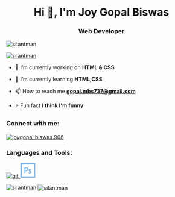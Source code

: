 <h1 align="center">Hi 👋, I'm Joy Gopal Biswas</h1>
<h3 align="center">Web Developer</h3>

<p align="left"> <img src="https://komarev.com/ghpvc/?username=silantman&label=Profile%20views&color=0e75b6&style=flat" alt="silantman" /> </p>

<p align="left"> <a href="https://github.com/ryo-ma/github-profile-trophy"><img src="https://github-profile-trophy.vercel.app/?username=silantman" alt="silantman" /></a> </p>

- 🔭 I’m currently working on **HTML & CSS**

- 🌱 I’m currently learning **HTML,CSS**

- 📫 How to reach me **gopal.mbs737@gmail.com**

- ⚡ Fun fact **I think I'm funny**

<h3 align="left">Connect with me:</h3>
<p align="left">
<a href="https://fb.com/joygopal.biswas.908" target="blank"><img align="center" src="https://raw.githubusercontent.com/rahuldkjain/github-profile-readme-generator/master/src/images/icons/Social/facebook.svg" alt="joygopal.biswas.908" height="30" width="40" /></a>
</p>

<h3 align="left">Languages and Tools:</h3>
<p align="left"> <a href="https://git-scm.com/" target="_blank" rel="noreferrer"> <img src="https://www.vectorlogo.zone/logos/git-scm/git-scm-icon.svg" alt="git" width="40" height="40"/> </a> <a href="https://www.photoshop.com/en" target="_blank" rel="noreferrer"> <img src="https://raw.githubusercontent.com/devicons/devicon/master/icons/photoshop/photoshop-line.svg" alt="photoshop" width="40" height="40"/> </a> </p>

<p><img align="left" src="https://github-readme-stats.vercel.app/api/top-langs?username=silantman&show_icons=true&locale=en&layout=compact" alt="silantman" /></p>

<p>&nbsp;<img align="center" src="https://github-readme-stats.vercel.app/api?username=silantman&show_icons=true&locale=en" alt="silantman" /></p>
